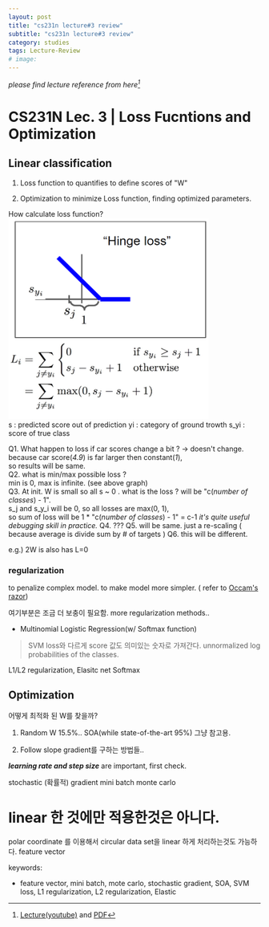 ```yaml
---
layout: post
title: "cs231n lecture#3 review"
subtitle: "cs231n lecture#3 review"
category: studies
tags: Lecture-Review
# image: 
---
```


*please find lecture reference from here[^1]*

# CS231N Lec. 3 | Loss Fucntions and Optimization


## Linear classification

1. Loss function
to quantifies to define scores of "W" 

2. Optimization
to minimize Loss function, finding optimized parameters.

How calculate loss function?<br>
<img src="\assets\img\posts\studies\lecture-review\2020-10-11-cs231n-lec3_hinge_loss.png" width="400" height="400"/><br>
s : predicted score out of prediction
yi : category of ground trowth
s_yi : score of true class


Q1. What happen to loss if car scores change a bit ?
-> doesn't change. because car score(*4.9*) is far larger then constant(*1*),  
so results will be same.  
Q2. what is min/max possible loss ?  
min is 0, max is infinite. (see above graph)  
Q3. At init. W is small so all s ~ 0 . what is the loss ? 
will be "c(*number of classes*) - 1".  
s_j and s_y_i will be 0, so all losses are max(0, 1),  
so sum of loss will be 1 * "c(*number of classes*) - 1" = c-1
*it's quite useful debugging skill in practice.*
Q4. 
???
Q5.
will be same. just a re-scaling ( because average is divide sum by # of targets )
Q6.
this will be different.

e.g.) 2W is also has L=0

### regularization
to penalize complex model. to make model more simpler. ( refer to [Occam's razor](https://en.wikipedia.org/wiki/Occam%27s_razor))   

여기부분은 조금 더 보충이 필요함.
more regularization methods..
- Multinomial Logistic Regression(w/ Softmax function)
> SVM loss와 다르게 score 값도 의미있는 숫자로 가져간다.
> unnormalized log probabilities of the classes.


L1/L2 regularization, Elasitc net
Softmax


## Optimization

어떻게 최적화 된 W를 찾을까?
1. Random W
15.5%.. SOA(while state-of-the-art 95%) 그냥 참고용.

2. Follow slope
gradient를 구하는 방법들..

*__learning rate and step size__* are important, first check.

stochastic (확률적) gradient
mini batch
monte carlo

# linear 한 것에만 적용한것은 아니다.
polar coordinate 를 이용해서 circular data set을 linear 하게 처리하는것도 가능하다.
feature vector

keywords:
- feature vector, mini batch, mote carlo, stochastic gradient, SOA, SVM loss, L1 regularization, L2 regularization, Elastic 

[^1]: [Lecture(youtube)](https://www.youtube.com/playlist?list=PL3FW7Lu3i5JvHM8ljYj-zLfQRF3EO8sYv) and [PDF](http://cs231n.stanford.edu/slides/)
